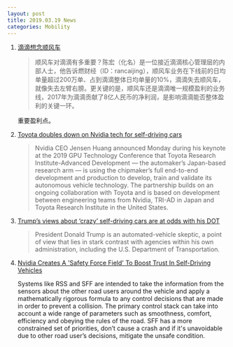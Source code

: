 ```yaml
---
layout: post
title: 2019.03.19 News
categories: Mobility
---
```


1. [滴滴想念顺风车](https://www.huxiu.com/article/289478.html)

    > 顺风车对滴滴有多重要？陈宏（化名）是一位接近滴滴核心管理层的内部人士，他告诉燃财经（ID：rancaijing），顺风车业务在下线前的日均单量超过200万单、占到滴滴整体日均单量的10%，滴滴失去顺风车，就像失去左臂右膀。更关键的是，顺风车还是滴滴唯一规模盈利的业务线，2017年为滴滴贡献了8亿人民币的净利润，是影响滴滴能否整体盈利的关键一环。

    重要盈利点。

2. [Toyota doubles down on Nvidia tech for self-driving cars](https://techcrunch.com/2019/03/18/toyota-doubles-down-on-nvidia-tech-for-self-driving-cars/)

    > Nvidia CEO Jensen Huang  announced Monday during his keynote at the 2019 GPU Technology Conference that Toyota Research Institute-Advanced Development — the automaker’s Japan-based research arm — is using the chipmaker’s full end-to-end development and production to develop, train and validate its autonomous vehicle technology. The partnership builds on an ongoing collaboration with Toyota and is based on development between engineering teams from Nvidia, TRI-AD in Japan and Toyota Research Institute  in the United States.

3. [Trump’s views about ‘crazy’ self-driving cars are at odds with his DOT](https://techcrunch.com/2019/03/18/trumps-views-about-crazy-self-driving-cars-are-at-odds-with-his-dot/)

    > President Donald Trump is an automated-vehicle skeptic, a point of view that lies in stark contrast with agencies within his own administration, including the U.S. Department of Transportation.

4. [Nvidia Creates A 'Safety Force Field' To Boost Trust In Self-Driving Vehicles](https://www.forbes.com/sites/samabuelsamid/2019/03/18/nvidia-creates-a-safety-force-field-to-boost-trust-in-self-driving-vehicles/#23419b63587b)

    Systems like RSS and SFF are intended to take the information from the sensors about the other road users around the vehicle and apply a mathematically rigorous formula to any control decisions that are made in order to prevent a collision. The primary control stack can take into account a wide range of parameters such as smoothness, comfort, efficiency and obeying the rules of the road. SFF has a more constrained set of priorities, don’t cause a crash and if it's unavoidable due to other road user’s decisions, mitigate the unsafe condition.